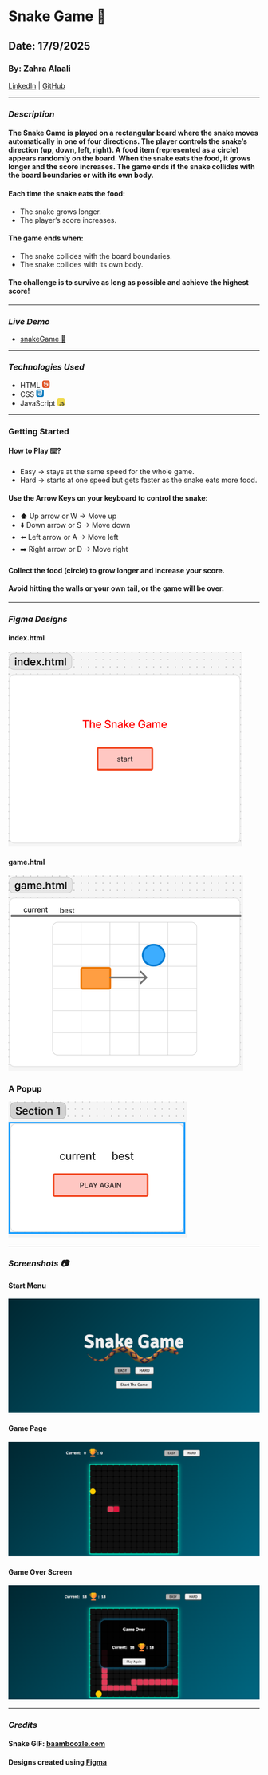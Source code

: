 # Snake Game 🐍
## Date: 17/9/2025
### By: Zahra Alaali
[LinkedIn](http://www.linkedin.com/in/zahra-alaali-960894313) | [GitHub](https://github.com/ZahraAlaali)

***

### ***Description***
#### The Snake Game is played on a rectangular board where the snake moves automatically in one of four directions. The player controls the snake’s direction (up, down, left, right). A food item (represented as a circle) appears randomly on the board. When the snake eats the food, it grows longer and the score increases. The game ends if the snake collides with the board boundaries or with its own body.
#### Each time the snake eats the food:
* The snake grows longer.
* The player’s score increases.
#### The game ends when:
* The snake collides with the board boundaries.
* The snake collides with its own body.

#### The challenge is to survive as long as possible and achieve the highest score! ####

***

### ***Live Demo***
* [snakeGame 🐍](https://snakegame123.surge.sh/)

***

### ***Technologies Used***
* HTML <img src="./images/skill-icons--html.svg" alt="html" width="15"/>
* CSS <img src="./images/skill-icons--css.svg" alt="css" width="15"/>
* JavaScript <img src="./images/skill-icons--javascript.svg" alt="JS" width="15"/>


***

### Getting Started

#### How to Play ⌨️?
* Easy &rightarrow;  stays at the same speed for the whole game.
* Hard &rightarrow; starts at one speed but gets faster as the snake eats more food.
#### Use the Arrow Keys on your keyboard to control the snake:
* ⬆️ Up arrow or W &rightarrow; Move up
* ⬇️ Down arrow or S &rightarrow; Move down
* ⬅️ Left arrow or A &rightarrow; Move left
* ➡️ Right arrow or D &rightarrow; Move right
#### Collect the food (circle) to grow longer and increase your score.
#### Avoid hitting the walls or your own tail, or the game will be over.

***
### ***Figma Designs***
#### index.html
![image](./images/Screenshot%202025-09-11%20120527.png)
#### game.html
![image](./images/Screenshot%202025-09-11%20120644.png)
### A Popup
![image](./images/Screenshot%202025-09-11%20120701.png)
***

### ***Screenshots 📷***
#### Start Menu
![page1](./images/Screenshot%20(50).png)
#### Game Page
![page2](./images/Screenshot%20(51).png)
#### Game Over Screen
![gameOver](./images/Screenshot%20(53).png)

***

### ***Credits***
#### Snake GIF: [baamboozle.com](https://www.baamboozle.com/index.php/study/1258048)
#### Designs created using [Figma](https://www.figma.com/)
